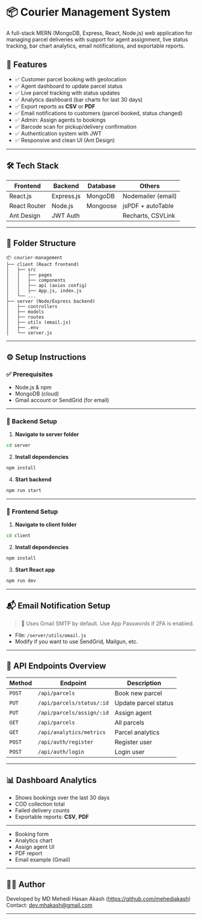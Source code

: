 
# 📦 Courier Management System

A full-stack MERN (MongoDB, Express, React, Node.js) web application for managing parcel deliveries with support for agent assignment, live status tracking, bar chart analytics, email notifications, and exportable reports.



## 🚀 Features

- ✅ Customer parcel booking with geolocation
- ✅ Agent dashboard to update parcel status
- ✅ Live parcel tracking with status updates
- ✅ Analytics dashboard (bar charts for last 30 days)
- ✅ Export reports as **CSV** or **PDF**
- ✅ Email notifications to customers (parcel booked, status changed)
- ✅ Admin: Assign agents to bookings
- ✅ Barcode scan for pickup/delivery confirmation
- ✅ Authentication system with JWT
- ✅ Responsive and clean UI (Ant Design)

---

## 🛠️ Tech Stack

| Frontend         | Backend          | Database   | Others             |
|------------------|------------------|------------|--------------------|
| React.js         | Express.js       | MongoDB    | Nodemailer (email) |
| React Router     | Node.js          | Mongoose   | jsPDF + autoTable  |
| Ant Design       | JWT Auth         |            | Recharts, CSVLink  |

---

## 📂 Folder Structure

```
📦 courier-management
├── client (React frontend)
│   ├── src
│   │   ├── pages
│   │   ├── components
│   │   ├── api (axios config)
│   │   ├── App.js, index.js
│   └── ...
├── server (Node/Express backend)
│   ├── controllers
│   ├── models
│   ├── routes
│   ├── utils (email.js)
│   ├── .env
│   └── server.js
```

---

## ⚙️ Setup Instructions

### ✅ Prerequisites

- Node.js & npm
- MongoDB (cloud)
- Gmail account or SendGrid (for email)

---

### 🔧 Backend Setup

1. **Navigate to server folder**

```bash
cd server
```

2. **Install dependencies**

```bash
npm install
```


4. **Start backend**

```bash
npm run start
```

---

### 🎨 Frontend Setup

1. **Navigate to client folder**

```bash
cd client
```

2. **Install dependencies**

```bash
npm install
```

3. **Start React app**

```bash
npm run dev
```

---

## 📬 Email Notification Setup

> 📧 Uses Gmail SMTP by default. Use App Passwords if 2FA is enabled.

- File: `/server/utils/email.js`
- Modify if you want to use SendGrid, Mailgun, etc.

---

## 🧪 API Endpoints Overview

| Method | Endpoint | Description |
|--------|----------|-------------|
| `POST` | `/api/parcels` | Book new parcel |
| `PUT` | `/api/parcels/status/:id` | Update parcel status |
| `PUT` | `/api/parcels/assign/:id` | Assign agent |
| `GET` | `/api/parcels` | All parcels |
| `GET` | `/api/analytics/metrics` | Parcel analytics |
| `POST` | `/api/auth/register` | Register user |
| `POST` | `/api/auth/login` | Login user |

---

## 📊 Dashboard Analytics

- Shows bookings over the last 30 days
- COD collection total
- Failed delivery counts
- Exportable reports: **CSV**, **PDF**

---




- Booking form
- Analytics chart
- Assign agent UI
- PDF report
- Email example (Gmail)

---

## 🙋‍♂️ Author

Developed by MD Mehedi Hasan Akash (https://github.com/mehediakash)  
Contact: dev.mhakash@gmail.com

---
